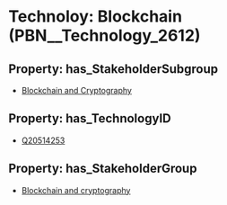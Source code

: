 # Technoloy: __Blockchain__ (PBN__Technology_2612)

## Property: has_StakeholderSubgroup

* [Blockchain and Cryptography](PBN__TechSubgroup_169)

## Property: has_TechnologyID

* [Q20514253](Q20514253)

## Property: has_StakeholderGroup

* [Blockchain and cryptography](PBN__TechGroup_10)

